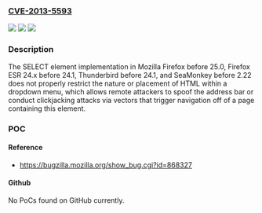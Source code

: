 ### [CVE-2013-5593](https://cve.mitre.org/cgi-bin/cvename.cgi?name=CVE-2013-5593)
![](https://img.shields.io/static/v1?label=Product&message=n%2Fa&color=blue)
![](https://img.shields.io/static/v1?label=Version&message=n%2Fa&color=blue)
![](https://img.shields.io/static/v1?label=Vulnerability&message=n%2Fa&color=brighgreen)

### Description

The SELECT element implementation in Mozilla Firefox before 25.0, Firefox ESR 24.x before 24.1, Thunderbird before 24.1, and SeaMonkey before 2.22 does not properly restrict the nature or placement of HTML within a dropdown menu, which allows remote attackers to spoof the address bar or conduct clickjacking attacks via vectors that trigger navigation off of a page containing this element.

### POC

#### Reference
- https://bugzilla.mozilla.org/show_bug.cgi?id=868327

#### Github
No PoCs found on GitHub currently.

